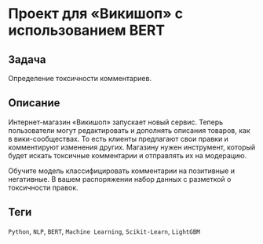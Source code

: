 # Проект для «Викишоп» с использованием BERT

## Задача 
Определение токсичности комментариев.

## Описание
Интернет-магазин «Викишоп» запускает новый сервис. Теперь пользователи могут редактировать и дополнять описания товаров, как в вики-сообществах. То есть клиенты предлагают свои правки и комментируют изменения других. Магазину нужен инструмент, который будет искать токсичные комментарии и отправлять их на модерацию. 

Обучите модель классифицировать комментарии на позитивные и негативные. В вашем распоряжении набор данных с разметкой о токсичности правок. 

## Теги
`Python`, `NLP`, `BERT`, `Machine Learning`, `Scikit-Learn`, `LightGBM`
